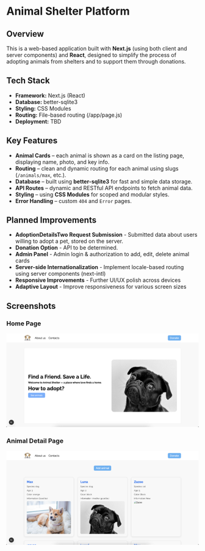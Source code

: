 # Animal Shelter Platform

## Overview

This is a web-based application built with **Next.js** (using both client and server components) and **React**, designed to simplify the process of adopting animals from shelters and to support them through donations.

## Tech Stack

- **Framework:** Next.js (React)
- **Database:** better-sqlite3
- **Styling:** CSS Modules
- **Routing:** File-based routing (/app/page.js)
- **Deployment:** TBD

## Key Features

- **Animal Cards** – each animal is shown as a card on the listing page, displaying name, photo, and key info.
- **Routing** – clean and dynamic routing for each animal using slugs (`/animals/max`, etc.).
- **Database** – built using **better-sqlite3** for fast and simple data storage.
- **API Routes** – dynamic and RESTful API endpoints to fetch animal data.
- **Styling** – using **CSS Modules** for scoped and modular styles.
- **Error Handling** – custom `404` and `Error` pages.

## Planned Improvements

- **AdoptionDetailsTwo Request Submission** - Submitted data about users willing to adopt a pet, stored on the server.
- **Donation Option** - API to be determined.
- **Admin Panel** - Admin login & authorization to add, edit, delete animal cards
- **Server-side Internationalization** - Implement locale-based routing using server components (next-intl)
- **Responsive Improvements** - Further UI/UX polish across devices
- **Adaptive Layout** - Improve responsiveness for various screen sizes

## Screenshots

### Home Page
![Home Page](public/Screenshot1.png)

### Animal Detail Page
![Animal Detail Page](public/Screenshot2.png)